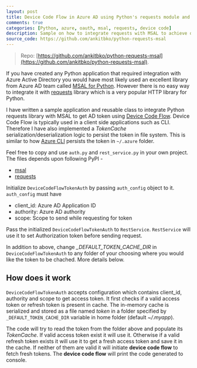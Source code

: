 ```yaml
---
layout: post
title: Device Code Flow in Azure AD using Python's requests module and MSAL
comments: true
categories: [Python, azure, oauth, msal, requests, device code]
description: Sample on how to integrate requests with MSAL to achieve device code flow
source_code: https://github.com/ankitbko/python-requests-msal
---
```


> Repo: [https://github.com/ankitbko/python-requests-msal](https://github.com/ankitbko/python-requests-msal).

If you have created any Python application that required integration with Azure Active Directory you would have most likely used an excellent library from Azure AD team called [MSAL for Python](https://github.com/AzureAD/microsoft-authentication-library-for-python). However there is no easy way to integrate it with [requests](https://requests.readthedocs.io/en/master/) library which is a very popular HTTP library for Python.

I have written a sample application and reusable class to integrate Python requests library with MSAL to get AD token using [Device Code Flow](https://docs.microsoft.com/en-us/azure/active-directory/develop/v2-oauth2-device-code). Device Code Flow is typically used in a client side applications such as CLI. Therefore I have also implemented a *TokenCache* serialization/deserialization logic to persist the token in file system. This is similar to how [Azure CLI](https://docs.microsoft.com/en-us/cli/azure/get-started-with-azure-cli) persists the token in `~/.azure` folder.

Feel free to copy and use `auth.py` and `rest_service.py` in your own project. The files depends upon following PyPI -
- [msal](https://pypi.org/project/msal/)
- [requests](https://pypi.org/project/requests/)

Initialize `DeviceCodeFlowTokenAuth` by passing `auth_config` object to it. `auth_config` must have
- client_id: Azure AD Application ID
- authority: Azure AD authority
- scope: Scope to send while requesting for token

Pass the initialized `DeviceCodeFlowTokenAuth` to `RestService`. `RestService` will use it to set Authorization token before sending request.

In addition to above, change *_DEFAULT_TOKEN_CACHE_DIR* in `DeviceCodeFlowTokenAuth` to any folder of your choosing where you would like the token to be chached. More details below.

## How does it work

`DeviceCodeFlowTokenAuth` accepts configuration which contains client_id, authority and scope to get access token. It first checks if a valid access token or refresh token is present in cache. The in-memory cache is serialized and stored as a file named *token* in a folder specified by `_DEFAULT_TOKEN_CACHE_DIR` variable in home folder (default *~/.myapp*).

The code will try to read the token from the folder above and populate its *TokenCache*. If valid access token exist it will use it. Otherwise if a valid refresh token exists it will use it to get a fresh access token and save it in the cache. If neither of them are valid it will initiate **device code flow** to fetch fresh tokens. The **device code flow** will print the code generated to console.
